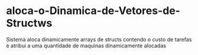 # aloca-o-Dinamica-de-Vetores-de-Structws
Sistema aloca dinamicamente arrays de structs contendo o custo de tarefas e atribui a uma quantidade de maquinas dinamicamente alocadas
